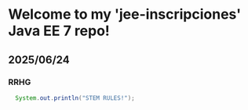 # Welcome to my 'jee-inscripciones' Java EE 7 repo!
## 2025/06/24
### RRHG

```java
  System.out.println("STEM RULES!");
```

